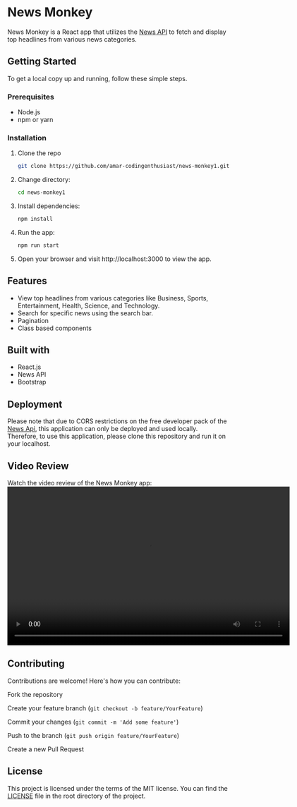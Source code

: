 # News Monkey

News Monkey is a React app that utilizes the [News API](https://newsapi.org/) to fetch and display top headlines from various news categories.

## Getting Started

To get a local copy up and running, follow these simple steps.

### Prerequisites

- Node.js
- npm or yarn

### Installation

1. Clone the repo
   ```sh
   git clone https://github.com/amar-codingenthusiast/news-monkey1.git
2. Change directory:
   ```sh
   cd news-monkey1
3. Install dependencies:
   ```sh
   npm install
4. Run the app:
   ```sh
   npm run start
5. Open your browser and visit http://localhost:3000 to view the app.

## Features
 - View top headlines from various categories like Business, Sports, Entertainment, Health, Science, and Technology.
 - Search for specific news using the search bar.
 - Pagination
 - Class based components

## Built with
 - React.js
 - News API
 - Bootstrap

## Deployment

Please note that due to CORS restrictions on the free developer pack of the [News Api](https://newsapi.org), this application can only be deployed and used locally. Therefore, to use this application, please clone this repository and run it on your localhost.

## Video Review
Watch the video review of the News Monkey app:
<video width="640" height="360" controls src="review.mp4" type="video/mp4"></video>

## Contributing
Contributions are welcome! Here's how you can contribute:

Fork the repository

Create your feature branch (`git checkout -b feature/YourFeature`)

Commit your changes (`git commit -m 'Add some feature'`)

Push to the branch (`git push origin feature/YourFeature`)

Create a new Pull Request

## License
This project is licensed under the terms of the MIT license. You can find the [LICENSE](LICENSE) file in the root directory of the project.
